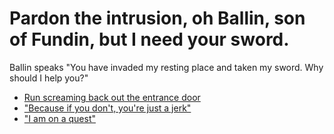 # **Pardon the intrusion, oh Ballin, son of Fundin, but I need your sword.**

 Ballin speaks "You have invaded my resting place and taken my sword. Why should I help you?"

 - [Run screaming back out the entrance door](../begin-journey.md)
 - ["Because if you don't, you're just a jerk"](../11/11.md)
 - ["I am on a quest"](../13/13.md)

  
 
